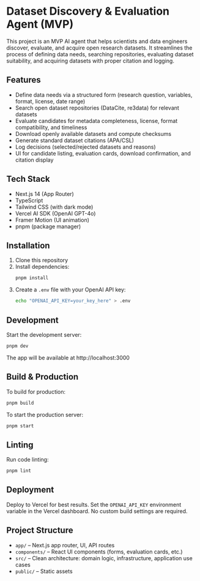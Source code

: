 
# Dataset Discovery & Evaluation Agent (MVP)

This project is an MVP AI agent that helps scientists and data engineers discover, evaluate, and acquire open research datasets. It streamlines the process of defining data needs, searching repositories, evaluating dataset suitability, and acquiring datasets with proper citation and logging.

## Features

- Define data needs via a structured form (research question, variables, format, license, date range)
- Search open dataset repositories (DataCite, re3data) for relevant datasets
- Evaluate candidates for metadata completeness, license, format compatibility, and timeliness
- Download openly available datasets and compute checksums
- Generate standard dataset citations (APA/CSL)
- Log decisions (selected/rejected datasets and reasons)
- UI for candidate listing, evaluation cards, download confirmation, and citation display

## Tech Stack

- Next.js 14 (App Router)
- TypeScript
- Tailwind CSS (with dark mode)
- Vercel AI SDK (OpenAI GPT-4o)
- Framer Motion (UI animation)
- pnpm (package manager)

## Installation

1. Clone this repository
2. Install dependencies:
	```sh
	pnpm install
	```
3. Create a `.env` file with your OpenAI API key:
	```sh
	echo "OPENAI_API_KEY=your_key_here" > .env
	```

## Development

Start the development server:
```sh
pnpm dev
```
The app will be available at http://localhost:3000

## Build & Production

To build for production:
```sh
pnpm build
```
To start the production server:
```sh
pnpm start
```

## Linting

Run code linting:
```sh
pnpm lint
```

## Deployment

Deploy to Vercel for best results. Set the `OPENAI_API_KEY` environment variable in the Vercel dashboard. No custom build settings are required.

## Project Structure

- `app/` – Next.js app router, UI, API routes
- `components/` – React UI components (forms, evaluation cards, etc.)
- `src/` – Clean architecture: domain logic, infrastructure, application use cases
- `public/` – Static assets

